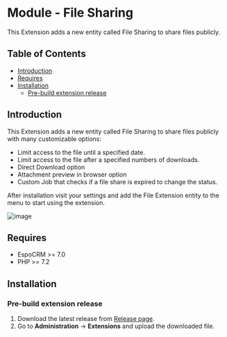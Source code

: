 # Module - File Sharing
This Extension adds a new entity called File Sharing to share files publicly.

## Table of Contents

* [Introduction](#introduction)
* [Requires](#requires)
* [Installation](#installation)
    * [Pre-build extension release](#pre-build-extension-release)

## Introduction

This Extension adds a new entity called File Sharing to share files publicly with many customizable options: 

- Limit access to the file until a specified date.
- Limit access to the file after a specified numbers of downloads.
- Direct Download option
- Attachment preview in browser option
- Custom Job that checks if a file share is expired to change the status.

After installation visit your settings and add the File Extension entity to the menu to start using the extension. 

![image](https://user-images.githubusercontent.com/32223252/236915044-f79c5985-5d4c-43a9-b554-82d4243d10cf.png)


## Requires

- EspoCRM >= 7.0
- PHP >= 7.2

## Installation

### Pre-build extension release

1. Download the latest release from [Release page](https://github.com/Kharg/file-sharing/releases/latest).
2. Go to **Administration** -> **Extensions** and upload the downloaded file.
